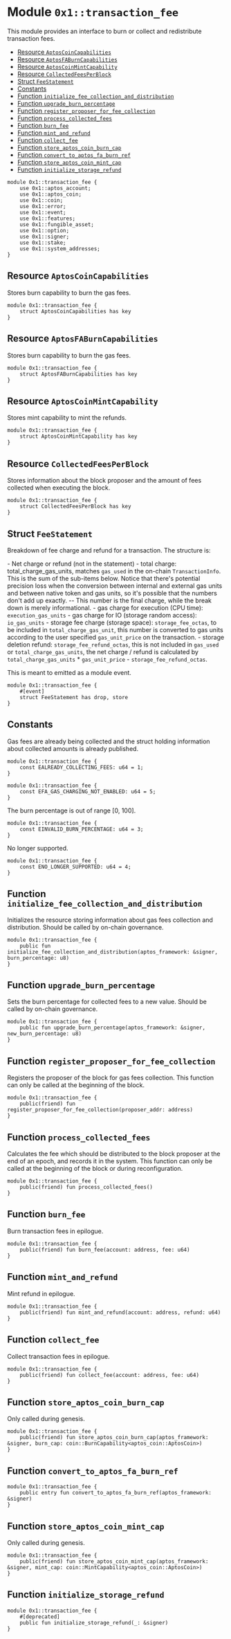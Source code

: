 <a id="0x1_transaction_fee"></a>

# Module `0x1::transaction_fee`

This module provides an interface to burn or collect and redistribute transaction fees.

- [Resource `AptosCoinCapabilities`](#0x1_transaction_fee_AptosCoinCapabilities)
- [Resource `AptosFABurnCapabilities`](#0x1_transaction_fee_AptosFABurnCapabilities)
- [Resource `AptosCoinMintCapability`](#0x1_transaction_fee_AptosCoinMintCapability)
- [Resource `CollectedFeesPerBlock`](#0x1_transaction_fee_CollectedFeesPerBlock)
- [Struct `FeeStatement`](#0x1_transaction_fee_FeeStatement)
- [Constants](#@Constants_0)
- [Function `initialize_fee_collection_and_distribution`](#0x1_transaction_fee_initialize_fee_collection_and_distribution)
- [Function `upgrade_burn_percentage`](#0x1_transaction_fee_upgrade_burn_percentage)
- [Function `register_proposer_for_fee_collection`](#0x1_transaction_fee_register_proposer_for_fee_collection)
- [Function `process_collected_fees`](#0x1_transaction_fee_process_collected_fees)
- [Function `burn_fee`](#0x1_transaction_fee_burn_fee)
- [Function `mint_and_refund`](#0x1_transaction_fee_mint_and_refund)
- [Function `collect_fee`](#0x1_transaction_fee_collect_fee)
- [Function `store_aptos_coin_burn_cap`](#0x1_transaction_fee_store_aptos_coin_burn_cap)
- [Function `convert_to_aptos_fa_burn_ref`](#0x1_transaction_fee_convert_to_aptos_fa_burn_ref)
- [Function `store_aptos_coin_mint_cap`](#0x1_transaction_fee_store_aptos_coin_mint_cap)
- [Function `initialize_storage_refund`](#0x1_transaction_fee_initialize_storage_refund)

```move
module 0x1::transaction_fee {
    use 0x1::aptos_account;
    use 0x1::aptos_coin;
    use 0x1::coin;
    use 0x1::error;
    use 0x1::event;
    use 0x1::features;
    use 0x1::fungible_asset;
    use 0x1::option;
    use 0x1::signer;
    use 0x1::stake;
    use 0x1::system_addresses;
}
```

<a id="0x1_transaction_fee_AptosCoinCapabilities"></a>

## Resource `AptosCoinCapabilities`

Stores burn capability to burn the gas fees.

```move
module 0x1::transaction_fee {
    struct AptosCoinCapabilities has key
}
```

<a id="0x1_transaction_fee_AptosFABurnCapabilities"></a>

## Resource `AptosFABurnCapabilities`

Stores burn capability to burn the gas fees.

```move
module 0x1::transaction_fee {
    struct AptosFABurnCapabilities has key
}
```

<a id="0x1_transaction_fee_AptosCoinMintCapability"></a>

## Resource `AptosCoinMintCapability`

Stores mint capability to mint the refunds.

```move
module 0x1::transaction_fee {
    struct AptosCoinMintCapability has key
}
```

<a id="0x1_transaction_fee_CollectedFeesPerBlock"></a>

## Resource `CollectedFeesPerBlock`

Stores information about the block proposer and the amount of fees
collected when executing the block.

```move
module 0x1::transaction_fee {
    struct CollectedFeesPerBlock has key
}
```

<a id="0x1_transaction_fee_FeeStatement"></a>

## Struct `FeeStatement`

Breakdown of fee charge and refund for a transaction.
The structure is:

&#45; Net charge or refund (not in the statement)
&#45; total charge: total_charge_gas_units, matches `gas_used` in the on&#45;chain `TransactionInfo`.
This is the sum of the sub&#45;items below. Notice that there&apos;s potential precision loss when
the conversion between internal and external gas units and between native token and gas
units, so it&apos;s possible that the numbers don&apos;t add up exactly. &#45;&#45; This number is the final
charge, while the break down is merely informational.
&#45; gas charge for execution (CPU time): `execution_gas_units`
&#45; gas charge for IO (storage random access): `io_gas_units`
&#45; storage fee charge (storage space): `storage_fee_octas`, to be included in
`total_charge_gas_unit`, this number is converted to gas units according to the user
specified `gas_unit_price` on the transaction.
&#45; storage deletion refund: `storage_fee_refund_octas`, this is not included in `gas_used` or
`total_charge_gas_units`, the net charge / refund is calculated by
`total_charge_gas_units` \* `gas_unit_price` &#45; `storage_fee_refund_octas`.

This is meant to emitted as a module event.

```move
module 0x1::transaction_fee {
    #[event]
    struct FeeStatement has drop, store
}
```

<a id="@Constants_0"></a>

## Constants

<a id="0x1_transaction_fee_EALREADY_COLLECTING_FEES"></a>

Gas fees are already being collected and the struct holding
information about collected amounts is already published.

```move
module 0x1::transaction_fee {
    const EALREADY_COLLECTING_FEES: u64 = 1;
}
```

<a id="0x1_transaction_fee_EFA_GAS_CHARGING_NOT_ENABLED"></a>

```move
module 0x1::transaction_fee {
    const EFA_GAS_CHARGING_NOT_ENABLED: u64 = 5;
}
```

<a id="0x1_transaction_fee_EINVALID_BURN_PERCENTAGE"></a>

The burn percentage is out of range [0, 100].

```move
module 0x1::transaction_fee {
    const EINVALID_BURN_PERCENTAGE: u64 = 3;
}
```

<a id="0x1_transaction_fee_ENO_LONGER_SUPPORTED"></a>

No longer supported.

```move
module 0x1::transaction_fee {
    const ENO_LONGER_SUPPORTED: u64 = 4;
}
```

<a id="0x1_transaction_fee_initialize_fee_collection_and_distribution"></a>

## Function `initialize_fee_collection_and_distribution`

Initializes the resource storing information about gas fees collection and
distribution. Should be called by on&#45;chain governance.

```move
module 0x1::transaction_fee {
    public fun initialize_fee_collection_and_distribution(aptos_framework: &signer, burn_percentage: u8)
}
```

<a id="0x1_transaction_fee_upgrade_burn_percentage"></a>

## Function `upgrade_burn_percentage`

Sets the burn percentage for collected fees to a new value. Should be called by on&#45;chain governance.

```move
module 0x1::transaction_fee {
    public fun upgrade_burn_percentage(aptos_framework: &signer, new_burn_percentage: u8)
}
```

<a id="0x1_transaction_fee_register_proposer_for_fee_collection"></a>

## Function `register_proposer_for_fee_collection`

Registers the proposer of the block for gas fees collection. This function
can only be called at the beginning of the block.

```move
module 0x1::transaction_fee {
    public(friend) fun register_proposer_for_fee_collection(proposer_addr: address)
}
```

<a id="0x1_transaction_fee_process_collected_fees"></a>

## Function `process_collected_fees`

Calculates the fee which should be distributed to the block proposer at the
end of an epoch, and records it in the system. This function can only be called
at the beginning of the block or during reconfiguration.

```move
module 0x1::transaction_fee {
    public(friend) fun process_collected_fees()
}
```

<a id="0x1_transaction_fee_burn_fee"></a>

## Function `burn_fee`

Burn transaction fees in epilogue.

```move
module 0x1::transaction_fee {
    public(friend) fun burn_fee(account: address, fee: u64)
}
```

<a id="0x1_transaction_fee_mint_and_refund"></a>

## Function `mint_and_refund`

Mint refund in epilogue.

```move
module 0x1::transaction_fee {
    public(friend) fun mint_and_refund(account: address, refund: u64)
}
```

<a id="0x1_transaction_fee_collect_fee"></a>

## Function `collect_fee`

Collect transaction fees in epilogue.

```move
module 0x1::transaction_fee {
    public(friend) fun collect_fee(account: address, fee: u64)
}
```

<a id="0x1_transaction_fee_store_aptos_coin_burn_cap"></a>

## Function `store_aptos_coin_burn_cap`

Only called during genesis.

```move
module 0x1::transaction_fee {
    public(friend) fun store_aptos_coin_burn_cap(aptos_framework: &signer, burn_cap: coin::BurnCapability<aptos_coin::AptosCoin>)
}
```

<a id="0x1_transaction_fee_convert_to_aptos_fa_burn_ref"></a>

## Function `convert_to_aptos_fa_burn_ref`

```move
module 0x1::transaction_fee {
    public entry fun convert_to_aptos_fa_burn_ref(aptos_framework: &signer)
}
```

<a id="0x1_transaction_fee_store_aptos_coin_mint_cap"></a>

## Function `store_aptos_coin_mint_cap`

Only called during genesis.

```move
module 0x1::transaction_fee {
    public(friend) fun store_aptos_coin_mint_cap(aptos_framework: &signer, mint_cap: coin::MintCapability<aptos_coin::AptosCoin>)
}
```

<a id="0x1_transaction_fee_initialize_storage_refund"></a>

## Function `initialize_storage_refund`

```move
module 0x1::transaction_fee {
    #[deprecated]
    public fun initialize_storage_refund(_: &signer)
}
```
